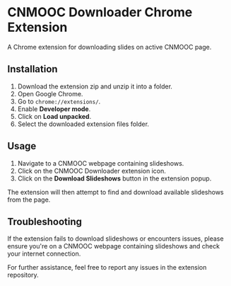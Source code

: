 # CNMOOC Downloader Chrome Extension
A Chrome extension for downloading slides on active CNMOOC page. 

## Installation

1. Download the extension zip and unzip it into a folder.
2. Open Google Chrome.
3. Go to `chrome://extensions/`.
4. Enable **Developer mode**.
5. Click on **Load unpacked**.
6. Select the downloaded extension files folder.

## Usage

1. Navigate to a CNMOOC webpage containing slideshows.
2. Click on the CNMOOC Downloader extension icon.
3. Click on the **Download Slideshows** button in the extension popup.

The extension will then attempt to find and download available slideshows from the page.

## Troubleshooting

If the extension fails to download slideshows or encounters issues, please ensure you're on a CNMOOC webpage containing slideshows and check your internet connection.

For further assistance, feel free to report any issues in the extension repository.
